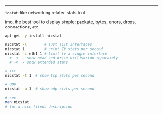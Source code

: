 ---

`iostat`-like networking related stats tool

imo, the best tool to display simple: packate, bytes, errors, drops, connections, etc

```sh
apt-get -y install nicstat
```

```sh
nicstat -l        # just list interfaces
nicstat 1         # print IP stats per second
nicstat -i eth1 1 # limit to a single interface
  # -U  - show Read and Write utilisation separately
  # -x  - show extended stats

# TCP
nicstat -t 1  # show tcp stats per second

# UDP
nicstat -u 1  # show udp stats per second

# see
man nicstat
# for a nice fileds description
```
